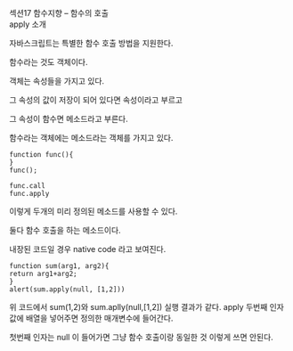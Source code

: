 섹션17 함수지향 – 함수의 호출	
apply 소개

자바스크립트는 특별한 함수 호출 방법을 지원한다.

함수라는 것도 객체이다.

객체는 속성들을 가지고 있다.

그 속성의 값이 저장이 되어 있다면 속성이라고 부르고

그 속성이 함수면 메소드라고 부른다.

함수라는 객체에는 메소드라는 객체를 가지고 있다.

```
function func(){
}
func();

func.call
func.apply

```
이렇게 두개의 미리 정의된 메소드를 사용할 수 있다.

둘다 함수 호출을 하는 메소드이다.

내장된 코드일 경우 native code 라고 보여진다.


```
function sum(arg1, arg2){
return arg1+arg2;
}
alert(sum.apply(null, [1,2]))
```
위 코드에서 sum(1,2)와 sum.aplly(null,[1,2]) 실행 결과가 같다.
apply 두번째 인자 값에 배열을 넣어주면 정의한 매개변수에 들어간다.

첫번째 인자는 null 이 들어가면 그냥 함수 호출이랑 동일한 것 이렇게 쓰면 안된다.
